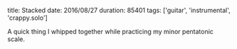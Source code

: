 title: Stacked
date: 2016/08/27
duration: 85401
tags: ['guitar', 'instrumental', 'crappy.solo']

A quick thing I whipped together while practicing my minor pentatonic scale.
